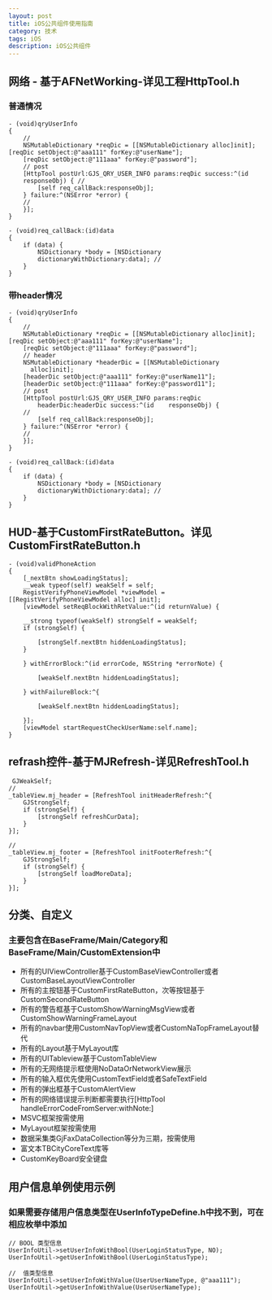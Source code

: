 ```yaml
---
layout: post
title: iOS公共组件使用指南 
category: 技术
tags: iOS
description: iOS公共组件
--- 
```


## 网络 - 基于AFNetWorking-详见工程HttpTool.h
### 普通情况
```
- (void)qryUserInfo{	//  	NSMutableDictionary *reqDic = [[NSMutableDictionary alloc]init]; 	[reqDic setObject:@"aaa111" forKey:@"userName"];	[reqDic setObject:@"111aaa" forKey:@"password"];	// post  	[HttpTool postUrl:GJS_QRY_USER_INFO params:reqDic success:^(id	responseObj) { //             [self req_callBack:responseObj];	} failure:^(NSError *error) {	// 
	}];}

- (void)req_callBack:(id)data{    if (data) {        NSDictionary *body = [NSDictionary		dictionaryWithDictionary:data]; //     	} 
}
```

### 带header情况

```
- (void)qryUserInfo{	//   	NSMutableDictionary *reqDic = [[NSMutableDictionary alloc]init]; 	[reqDic setObject:@"aaa111" forKey:@"userName"];	[reqDic setObject:@"111aaa" forKey:@"password"];	// header	NSMutableDictionary *headerDic = [[NSMutableDictionary	  alloc]init];
	[headerDic setObject:@"aaa111" forKey:@"userName11"];	[headerDic setObject:@"111aaa" forKey:@"password11"];	// post  	[HttpTool postUrl:GJS_QRY_USER_INFO params:reqDic		headerDic:headerDic success:^(id    responseObj) {	//             [self req_callBack:responseObj];    } failure:^(NSError *error) {	//  
	}];}
- (void)req_callBack:(id)data{	if (data) {		NSDictionary *body = [NSDictionary		dictionaryWithDictionary:data]; //     	} 
}
```

## HUD-基于CustomFirstRateButton。详见CustomFirstRateButton.h

	- (void)validPhoneAction
	{
		[_nextBtn showLoadingStatus];
		__weak typeof(self) weakSelf = self;
		RegistVerifyPhoneViewModel *viewModel = [[RegistVerifyPhoneViewModel alloc] init];
		[viewModel setReqBlockWithRetValue:^(id returnValue) {
		    
		__strong typeof(weakSelf) strongSelf = weakSelf;
		if (strongSelf) {

			[strongSelf.nextBtn hiddenLoadingStatus];
		}
		    
		} withErrorBlock:^(id errorCode, NSString *errorNote) {
		    
			[weakSelf.nextBtn hiddenLoadingStatus];

		} withFailureBlock:^{
		    
			[weakSelf.nextBtn hiddenLoadingStatus];

		}];
		[viewModel startRequestCheckUserName:self.name];
	}

## refrash控件-基于MJRefresh-详见RefreshTool.h
	 
```
 GJWeakSelf;//       _tableView.mj_header = [RefreshTool initHeaderRefresh:^{	GJStrongSelf;	if (strongSelf) {		[strongSelf refreshCurData];	}}];
```
```//         _tableView.mj_footer = [RefreshTool initFooterRefresh:^{	GJStrongSelf;	if (strongSelf) {		[strongSelf loadMoreData];	}}];
```
## 分类、自定义

### 主要包含在BaseFrame/Main/Category和BaseFrame/Main/CustomExtension中

- 所有的UIViewController基于CustomBaseViewController或者CustomBaseLayoutViewController
- 所有的主按钮基于CustomFirstRateButton，次等按钮基于CustomSecondRateButton
- 所有的警告框基于CustomShowWarningMsgView或者CustomShowWarningFrameLayout
- 所有的navbar使用CustomNavTopView或者CustomNaTopFrameLayout替代
- 所有的Layout基于MyLayout库
- 所有的UITableview基于CustomTableView
- 所有的无网络提示框使用NoDataOrNetworkView展示
- 所有的输入框优先使用CustomTextField或者SafeTextField
- 所有的弹出框基于CustomAlertView
- 所有的网络错误提示判断都需要执行[HttpTool handleErrorCodeFromServer:withNote:]
- MSVC框架按需使用
- MyLayout框架按需使用
- 数据采集类GjFaxDataCollection等分为三期，按需使用
- 富文本TBCityCoreText库等
- CustomKeyBoard安全键盘

## 用户信息单例使用示例
### 如果需要存储用户信息类型在UserInfoTypeDefine.h中找不到，可在相应枚举中添加

```
// BOOL 类型信息   
UserInfoUtil->setUserInfoWithBool(UserLoginStatusType, NO); 
UserInfoUtil->getUserInfoWithBool(UserLoginStatusType);//  值类型信息    
UserInfoUtil->setUserInfoWithValue(UserUserNameType, @"aaa111"); 
UserInfoUtil->getUserInfoWithValue(UserUserNameType); 
```